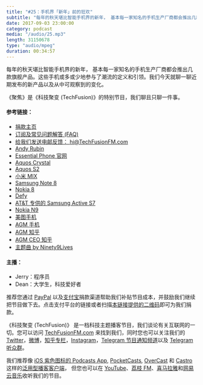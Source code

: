 ```yaml
---
title: "#25：手机界「新年」前的狂欢"
subtitle: "每年的秋天堪比智能手机界的新年， 基本每一家知名的手机生产厂商都会推出几款旗舰产品。这些手机或多或少地参与了潮流的定义和引领。我们今天就聊一聊近期发布的新产品以及从中可观察到的变化。《聚焦》是《科技聚变 (TechFusion)》的特别节目，我们聊且只聊一件事。"
date: 2017-09-03 23:00:00
category: podcast
media: "/audio/25.mp3"
length: 31150678 
type: "audio/mpeg"
duration: 00:34:57
---
```


每年的秋天堪比智能手机界的新年， 基本每一家知名的手机生产厂商都会推出几款旗舰产品。这些手机或多或少地参与了潮流的定义和引领。我们今天就聊一聊近期发布的新产品以及从中可观察到的变化。

《聚焦》是《科技聚变 (TechFusion)》的特别节目，我们聊且只聊一件事。

#### 参考链接：
- [捐款主页](https://techfusionfm.com/donate)
- [订阅及常见问题解答 (FAQ)](https://techfusionfm.com/faq)
- [给我们发送电邮反馈： hi@TechFusionFM.com](mailto:hi@techfusionfm.com)
- [Andy Rubin](https://en.wikipedia.org/wiki/Andy_Rubin)
- [Essential Phone 官网](http://essential.com)
- [Aquos Crystal](https://www.sharpusa.com/forhome/mobile/models/aquoscrystal-306sh.aspx)
- [Aquos S2](https://www.theverge.com/circuitbreaker/2017/8/8/16111962/sharp-aquos-s2-announced)
- [小米 MIX](http://www.mi.com/mix/)
- [Samsung Note 8](http://www.samsung.com/cn/smartphones/galaxy-note8/)
- [Nokia 8](http://www.nokia.com/en_us/phones/nokia-8?%20Facebook,%20Twitter)
- [Defy](https://en.wikipedia.org/wiki/Motorola_Defy)
- [AT&T 专供的 Samsung Active S7](https://www.att.com/cellphones/samsung/galaxy-s7-active.html#sku=sku7920725)
- [Nokia N9](https://en.wikipedia.org/wiki/Nokia_N9)
- [美图手机](http://www.meitu.com/m4)
- [AGM 手机](http://www.agmdevice.com)
- [AGM 知乎](https://www.zhihu.com/org/agmhu-wai-shou-ji/answers)
- [AGM CEO 知乎](https://www.zhihu.com/people/yu-chen-zhi-72/answers)
- [主题曲 by Ninety9Lives](http://99l.tv/BleedingThroughYU)


#### 主播：
- Jerry：程序员
- Dean：大学生，科技爱好者


推荐您通过 [PayPal](https://paypal.me/techfusionfm/5) 以及[支付宝](HTTPS://QR.ALIPAY.COM/FKX09288AJOENI0MVZXM12)捐款渠道帮助我们补贴节目成本，并鼓励我们继续把节目做下去。点击支付平台的链接或者扫描[本链接提供的二维码](https://techfusionfm.com/images/QR.JPG)即可为我们捐款。

《科技聚变 (TechFusion)》 是一档科技主题播客节目，我们谈论有关互联网的一切。您可以访问 [TechFusionFM.com](https://TechFusionFM.com) 来找到我们，同时您也可以关注我们的 [Twitter](http://twitter.com/TechFusionFM)，[微博](http://weibo.com/TechFusionFM)，[知乎专栏](https://zhuanlan.zhihu.com/TechFusion)，[Instagram](http://instagram.com/TechFusionFM)，[Telegram 节目通知频道](https://t.me/TechFusionFM)以及 [Telegram 听众群](https://t.me/TechFusionChat)。

我们推荐像 [iOS 紫色图标的 Podcasts App](https://itunes.apple.com/cn/podcast/id1202658654), [PocketCasts](http://pca.st/podcast/28fcd200-cc7c-0134-10da-25324e2a541d), [OverCast](https://overcast.fm) 和 [Castro](http://supertop.co/castro/) 这样的[泛用型播客客户端](https://techfusionfm.com/faq)， 但您也可以在 [YouTube](https://www.youtube.com/channel/UC6uvHf21Tjm5lepw6P2Ki-Q)、[荔枝 FM](https://www.lizhi.fm/1494013/)、[喜马拉雅](http://www.ximalaya.com/72456289/album/6648521)和[网易云音乐](http://music.163.com/#/djradio?id=347498120)收听我们的节目。
